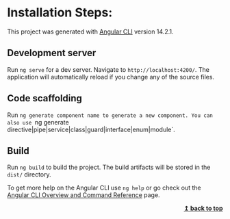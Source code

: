 # Installation Steps:

This project was generated with [Angular CLI](https://github.com/angular/angular-cli) version 14.2.1.

## Development server

Run `ng serve` for a dev server. Navigate to `http://localhost:4200/`. The application will automatically reload if you change any of the source files.

## Code scaffolding

Run `ng generate component name to generate a new component. You can also use `ng generate directive|pipe|service|class|guard|interface|enum|module`.

## Build

Run `ng build` to build the project. The build artifacts will be stored in the `dist/` directory.

To get more help on the Angular CLI use `ng help` or go check out the [Angular CLI Overview and Command Reference](https://angular.io/cli) page.

<div align="right">
    <b><a href="#">↥ back to top</a></b>
</div>

